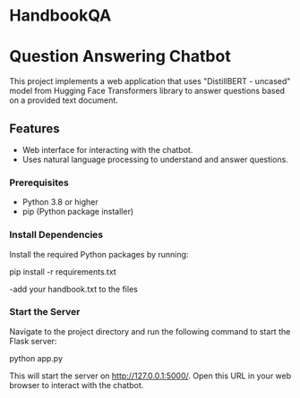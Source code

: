 # HandbookQA
# Question Answering Chatbot

This project implements a web application that uses "DistillBERT - uncased" model from  Hugging Face Transformers library to answer questions based on a provided text document.

## Features

- Web interface for interacting with the chatbot.
- Uses natural language processing to understand and answer questions.


### Prerequisites

- Python 3.8 or higher
- pip (Python package installer)

### Install Dependencies
Install the required Python packages by running:

pip install -r requirements.txt


-add your handbook.txt to the files


### Start the Server
Navigate to the project directory and run the following command to start the Flask server:

python app.py

This will start the server on http://127.0.0.1:5000/. Open this URL in your web browser to interact with the chatbot.
